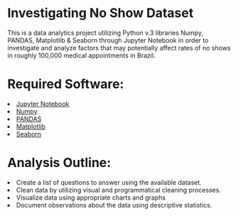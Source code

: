 # Investigating No Show Dataset
This is a data analytics project utilizing Python v.3 libraries Numpy, PANDAS, Matplotlib & Seaborn through Jupyter Notebook in order to investigate and analyze factors that may potentially affect rates of no shows in roughly 100,000 medical appointments in Brazil.

# Required Software:
<li> <a href=https://jupyter.org/install>Jupyter Notebook</a>
<li> <a href=https://numpy.org/devdocs/user/index.html>Numpy</a>
<li> <a href=https://pandas.pydata.org/>PANDAS</a>
<li> <a href=https://matplotlib.org/>Matplotlib</a>
<li> <a href=https://seaborn.pydata.org/>Seaborn</a>

# Analysis Outline:
<li> Create a list of questions to answer using the available dataset.
<li> Clean data by utilizing visual and programmatical cleaning processes.
<li> Visualize data using appropriate charts and graphs
<li> Document observations about the data using descriptive statistics.
